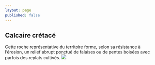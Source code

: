 ```yaml
---
layout: page
published: false
---
```


## Calcaire crétacé

Cette roche représentative du territoire forme, selon sa résistance à l’érosion, un relief abrupt ponctué de falaises ou de pentes boisées avec parfois des replats cultivés.
![](/data/images/9/géographie/9_GEOGRAPHIE_POP4.jpg)
